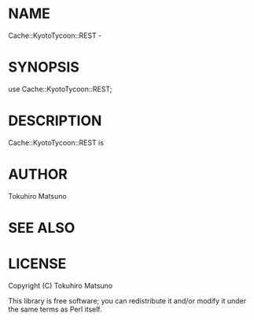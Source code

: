 # NAME

Cache::KyotoTycoon::REST -

# SYNOPSIS

  use Cache::KyotoTycoon::REST;

# DESCRIPTION

Cache::KyotoTycoon::REST is

# AUTHOR

Tokuhiro Matsuno <tokuhirom AAJKLFJEF GMAIL COM>

# SEE ALSO

# LICENSE

Copyright (C) Tokuhiro Matsuno

This library is free software; you can redistribute it and/or modify
it under the same terms as Perl itself.